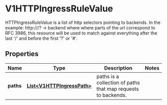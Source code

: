 

# V1HTTPIngressRuleValue

HTTPIngressRuleValue is a list of http selectors pointing to backends. In the example: http://<host>/<path>?<searchpart> -> backend where where parts of the url correspond to RFC 3986, this resource will be used to match against everything after the last '/' and before the first '?' or '#'.
## Properties

Name | Type | Description | Notes
------------ | ------------- | ------------- | -------------
**paths** | [**List&lt;V1HTTPIngressPath&gt;**](V1HTTPIngressPath.md) | paths is a collection of paths that map requests to backends. | 



